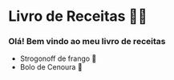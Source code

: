 # Livro de Receitas  👨‍🍳

### Olá! Bem vindo ao meu livro de receitas

 - Strogonoff de frango 🐔
 - Bolo de Cenoura 🥕
